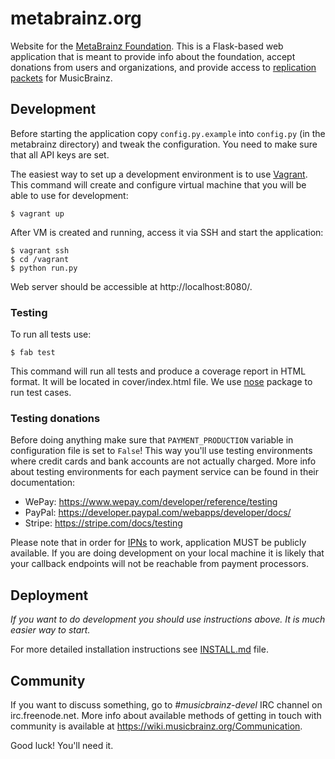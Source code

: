 # metabrainz.org

Website for the [MetaBrainz Foundation](http://metabrainz.org/). This is
a Flask-based web application that is meant to provide info about the
foundation, accept donations from users and organizations, and provide
access to [replication packets](https://musicbrainz.org/doc/Replication_Mechanics)
for MusicBrainz.

## Development

Before starting the application copy `config.py.example` into `config.py` 
(in the metabrainz directory) and tweak the configuration. You need to make sure 
that all API keys are set.

The easiest way to set up a development environment is to use [Vagrant](https://www.vagrantup.com/).
This command will create and configure virtual machine that you will be able to
use for development:

    $ vagrant up

After VM is created and running, access it via SSH and start the application: 

    $ vagrant ssh
    $ cd /vagrant
    $ python run.py

Web server should be accessible at http://localhost:8080/.

### Testing

To run all tests use:

    $ fab test

This command will run all tests and produce a coverage report in HTML format.
It will be located in cover/index.html file. We use [nose](http://readthedocs.org/docs/nose/)
package to run test cases.

### Testing donations

Before doing anything make sure that `PAYMENT_PRODUCTION` variable in
configuration file is set to `False`! This way you'll use testing environments
where credit cards and bank accounts are not actually charged. More info about
testing environments for each payment service can be found in their documentation:

* WePay: https://www.wepay.com/developer/reference/testing
* PayPal: https://developer.paypal.com/webapps/developer/docs/
* Stripe: https://stripe.com/docs/testing

Please note that in order for [IPNs](https://en.wikipedia.org/wiki/Instant_payment_notification)
to work, application MUST be publicly available. If you are doing development
on your local machine it is likely that your callback endpoints will not be
reachable from payment processors.

## Deployment

*If you want to do development you should use instructions above. It is much
easier way to start.*

For more detailed installation instructions see [INSTALL.md](https://github.com/metabrainz/metabrainz.org/blob/master/INSTALL.md)
file.

## Community

If you want to discuss something, go to *#musicbrainz-devel* IRC channel on
irc.freenode.net. More info about available methods of getting in touch with
community is available at https://wiki.musicbrainz.org/Communication.

Good luck! You'll need it.

